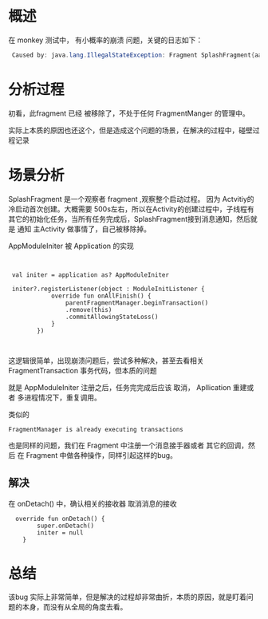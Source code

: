 # 概述

在 monkey 测试中， 有小概率的崩溃 问题，关键的日志如下：

```java 
 Caused by: java.lang.IllegalStateException: Fragment SplashFragment{aa8ab80} (1bbe3a96-ec00-4f5e-9f3e-9ccfb2fe1b09)} not associated with a fragment manager
```

# 分析过程

初看，此fragment 已经 被移除了，不处于任何 FragmentManger 的管理中。


实际上本质的原因也还这个，但是造成这个问题的场景，在解决的过程中，碰壁过程记录


# 场景分析

SplashFragment  是一个观察者 fragment ,观察整个启动过程。 因为 Actvitiy的 冷启动首次创建。大概需要 500s左右，所以在Activity的创建过程中，子线程有其它的初始化任务，当所有任务完成后，SplashFragment接到消息通知，然后就是 通知 主Activity 做事情了，自己被移除掉。


AppModuleIniter 被 Application 的实现

```


 val initer = application as? AppModuleIniter

 initer?.registerListener(object : ModuleInitListener {
            override fun onAllFinish() {
                parentFragmentManager.beginTransaction()
                .remove(this)
                .commitAllowingStateLoss()
            }
        })

 
```

这逻辑很简单，出现崩溃问题后，尝试多种解决，甚至去看相关 FragmentTransaction 事务代码，但本质的问题

就是  AppModuleIniter 注册之后，任务完完成后应该 取消， Apllication 重建或者 多进程情况下，重复调用。


 类似的

 ```
 FragmentManager is already executing transactions
 ```

 也是同样的问题，我们在 Fragment 中注册一个消息接手器或者 其它的回调，然后 在 Fragment 中做各种操作，同样引起这样的bug。


 ## 解决

在 onDetach() 中，确认相关的接收器 取消消息的接收
```
  override fun onDetach() {
        super.onDetach()
        initer = null
    }
```

# 总结

该bug 实际上非常简单，但是解决的过程却非常曲折，本质的原因，就是盯着问题的本身，而没有从全局的角度去看。